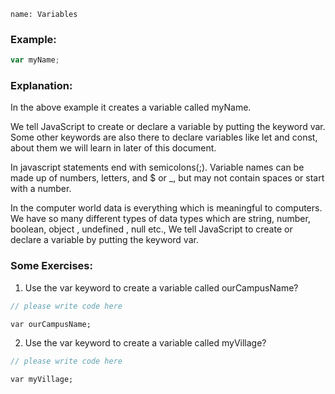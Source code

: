 ```ngMeta
name: Variables
```

### Example:
```javascript
var myName;
```

### Explanation:

In the above example it creates a variable called myName.

We tell JavaScript to create or declare a variable by putting the keyword var. Some other keywords are also there to declare variables like let and const, about them we will learn in later of this document.

In javascript statements end with semicolons(;). Variable names can be made up of numbers, letters, and $ or _, but may not contain spaces or start with a number.

In the computer world data is everything which is meaningful to computers. We have so many different types of data types which are string, number, boolean, object , undefined , null etc.,
We tell JavaScript to create or declare a variable by putting the keyword var.


### Some Exercises:

1. Use the var keyword to create a variable called ourCampusName?

```javascript
// please write code here
```

```solution
var ourCampusName;
```

2. Use the var keyword to create a variable called myVillage?

```javascript
// please write code here
```

```solution
var myVillage; 
```